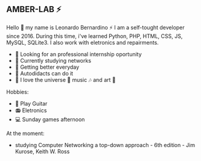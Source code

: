 ## AMBER-LAB :zap:

Hello :wave: my name is Leonardo Bernardino :zap: I am a self-tought developer since 2016. During this time, i've learned Python, PHP, HTML, CSS, JS, MySQL, SQLite3. I also work with eletronics and repairments.

- :telescope: Looking for an professional internship oportunity
- :microscope: Currently studying networks
- :muscle: Getting better everyday
- :speech_balloon: Autodidacts can do it
- :man: I love the universe :milky_way: music :notes: and art :rainbow:

Hobbies:
- :guitar: Play Guitar 
- :radio: Eletronics 
- :computer: Sunday games afternoon 

At the moment:
  - studying Computer Networking a top-down approach - 6th edition - Jim Kurose, Keith W. Ross
